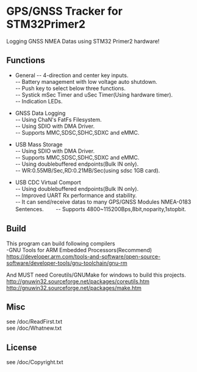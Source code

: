 GPS/GNSS Tracker for STM32Primer2
====================================

Logging GNSS NMEA Datas using STM32 Primer2 hardware!

Functions
------
- General
-- 4-direction and center key inputs.  
-- Battery management with low voltage auto shutdown.  
-- Push key to select below three functions.  
-- Systick mSec Timer and uSec Timer(Using hardware timer).  
-- Indication LEDs.

- GNSS Data Logging  
-- Using ChaN's FatFs Filesystem.  
-- Using SDIO with DMA Driver.  
-- Supports MMC,SDSC,SDHC,SDXC and eMMC.  

- USB Mass Storage  
-- Using SDIO with DMA Driver.  
-- Supports MMC,SDSC,SDHC,SDXC and eMMC.  
-- Using doublebuffered endpoints(Bulk IN only).  
-- WR:0.55MB/Sec,RD:0.21MB/Sec(using sdsc 1GB card).  

- USB CDC Virtual Comport  
-- Using doublebuffered endpoints(Bulk IN only).  
-- Improved UART Rx performance and stability.  
-- It can send/receive datas to many GPS/GNSS Modules NMEA-0183 Sentences.　　
-- Supports 4800~115200Bps,8bit,noparity,1stopbit.  

Build
------
This program can build following compilers  
-GNU Tools for ARM Embedded Processors(Recommend)  
 https://developer.arm.com/tools-and-software/open-source-software/developer-tools/gnu-toolchain/gnu-rm  

And MUST need Coreutils/GNUMake for windows to build this projects.  
 http://gnuwin32.sourceforge.net/packages/coreutils.htm  
 http://gnuwin32.sourceforge.net/packages/make.htm  
 
Misc
---------
see /doc/ReadFirst.txt  
see /doc/Whatnew.txt  

License
-------
see /doc/Copyright.txt
